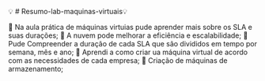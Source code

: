 💡 # Resumo-lab-maquinas-virtuais💡

📝 Na aula prática de máquinas virtuias pude aprender mais sobre os SLA e suas durações;
📝 A nuvem pode melhorar a eficiência e escalabilidade;
📝 Pude Compreender a duração de cada SLA que são divididos em tempo por semana, mês e ano;
📝 Aprendi a como criar ua máquina virtual de acordo com as necessidades de cada empresa;
📝 Criação de máquinas de armazenamento;
